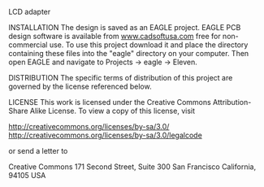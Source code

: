 LCD adapter 

INSTALLATION The design is saved as an EAGLE project. EAGLE PCB design software is available from www.cadsoftusa.com free for non-commercial use. To use this project download it and place the directory containing these files into the "eagle" directory on your computer. Then open EAGLE and navigate to Projects -> eagle -> Eleven.

DISTRIBUTION The specific terms of distribution of this project are governed by the license referenced below.

LICENSE This work is licensed under the Creative Commons Attribution-Share Alike License. To view a copy of this license, visit

http://creativecommons.org/licenses/by-sa/3.0/ http://creativecommons.org/licenses/by-sa/3.0/legalcode

or send a letter to

Creative Commons 171 Second Street, Suite 300 San Francisco California, 94105 USA
